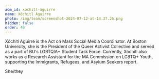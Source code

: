 ```yaml
---
aom_id: xochitl-aguirre
name: Xóchitl Aguirre
photo: /img/team/screenshot-2024-07-12-at-14.37.26.png
hidden: false
order: 40
---
```

Xóchitl Aguirre is the Act on Mass Social Media Coordinator. At Boston University, she is the President of the Queer Activist Collective and served as a part of BU's LGBTQIA+ Student Task Force. Currently, Xóchitl also works as a Research Assistant for the MA Commission on LGBTQ+ Youth, supporting the Immigrants, Refugees, and Asylum Seekers report.

She/they